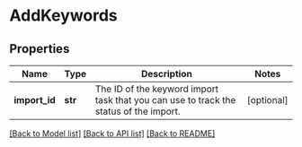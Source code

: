 # AddKeywords

## Properties
Name | Type | Description | Notes
------------ | ------------- | ------------- | -------------
**import_id** | **str** | The ID of the keyword import task that you can use to track the status of the import.  | [optional] 

[[Back to Model list]](../README.md#documentation-for-models) [[Back to API list]](../README.md#documentation-for-api-endpoints) [[Back to README]](../README.md)

